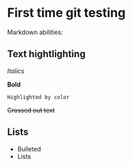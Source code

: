 # First time git testing
Markdown abilities:
## Text hightlighting
*Italics*

**Bold**

`Highlighted by color`

~~Crossed out text~~
## Lists
* Bulleted
* Lists